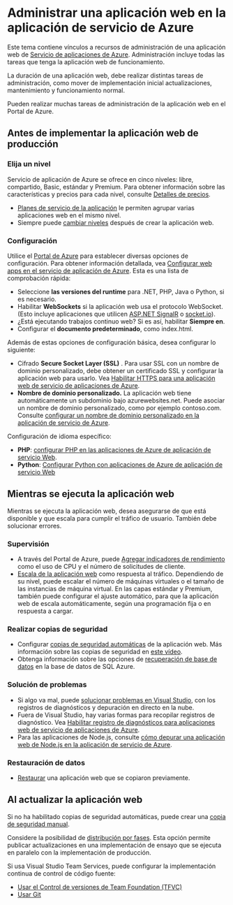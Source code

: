 <properties 
    pageTitle="Administrar una aplicación web en la aplicación de servicio de Azure" 
    description="Vínculos a recursos de administración de una aplicación web de servicio de aplicaciones de Azure." 
    services="app-service\web" 
    documentationCenter="" 
    authors="erikre" 
    manager="wpickett" 
    editor=""/>

<tags 
    ms.service="app-service-web" 
    ms.workload="web" 
    ms.tgt_pltfrm="na" 
    ms.devlang="na" 
    ms.topic="article" 
    ms.date="08/24/2016" 
    ms.author="rachelap"/>

# <a name="manage-a-web-app-in-azure-app-service"></a>Administrar una aplicación web en la aplicación de servicio de Azure

Este tema contiene vínculos a recursos de administración de una aplicación web de [Servicio de aplicaciones de Azure](http://go.microsoft.com/fwlink/?LinkId=529714). Administración incluye todas las tareas que tenga la aplicación web de funcionamiento. 

La duración de una aplicación web, debe realizar distintas tareas de administración, como mover de implementación inicial actualizaciones, mantenimiento y funcionamiento normal.

Pueden realizar muchas tareas de administración de la aplicación web en el Portal de Azure.

## <a name="before-you-deploy-your-web-app-to-production"></a>Antes de implementar la aplicación web de producción

### <a name="choose-a-tier"></a>Elija un nivel

Servicio de aplicación de Azure se ofrece en cinco niveles: libre, compartido, Basic, estándar y Premium. Para obtener información sobre las características y precios para cada nivel, consulte [Detalles de precios](/pricing/details/app-service/). 

- [Planes de servicio de la aplicación](../app-service/azure-web-sites-web-hosting-plans-in-depth-overview.md) le permiten agrupar varias aplicaciones web en el mismo nivel.
- Siempre puede [cambiar niveles](web-sites-scale.md) después de crear la aplicación web.

### <a name="configuration"></a>Configuración

Utilice el [Portal de Azure](https://portal.azure.com/) para establecer diversas opciones de configuración. Para obtener información detallada, vea [Configurar web apps en el servicio de aplicación de Azure](web-sites-configure.md). Esta es una lista de comprobación rápida:

- Seleccione **las versiones del runtime** para .NET, PHP, Java o Python, si es necesario.
- Habilitar **WebSockets** si la aplicación web usa el protocolo WebSocket. (Esto incluye aplicaciones que utilicen [ASP.NET SignalR](http://www.asp.net/signalr) o [socket.io](web-sites-nodejs-chat-app-socketio.md)).
- ¿Está ejecutando trabajos continuo web? Si es así, habilitar **Siempre en**.
- Configurar el **documento predeterminado**, como index.html.

Además de estas opciones de configuración básica, desea configurar lo siguiente:

- Cifrado **Secure Socket Layer (SSL)** . Para usar SSL con un nombre de dominio personalizado, debe obtener un certificado SSL y configurar la aplicación web para usarlo. Vea [Habilitar HTTPS para una aplicación web de servicio de aplicaciones de Azure](web-sites-configure-ssl-certificate.md).
- **Nombre de dominio personalizado.** La aplicación web tiene automáticamente un subdominio bajo azurewebsites.net. Puede asociar un nombre de dominio personalizado, como por ejemplo contoso.com. Consulte [configurar un nombre de dominio personalizado en la aplicación de servicio de Azure](web-sites-custom-domain-name.md).

Configuración de idioma específico:

- **PHP**: [configurar PHP en las aplicaciones de Azure de aplicación de servicio Web](web-sites-php-configure.md).
- **Python**: [Configurar Python con aplicaciones de Azure de aplicación de servicio Web](web-sites-python-configure.md)


## <a name="while-your-web-app-is-running"></a>Mientras se ejecuta la aplicación web

Mientras se ejecuta la aplicación web, desea asegurarse de que está disponible y que escala para cumplir el tráfico de usuario. También debe solucionar errores.

### <a name="monitoring"></a>Supervisión

- A través del Portal de Azure, puede [Agregar indicadores de rendimiento](web-sites-monitor.md) como el uso de CPU y el número de solicitudes de cliente.
- [Escala de la aplicación web](web-sites-scale.md) como respuesta al tráfico. Dependiendo de su nivel, puede escalar el número de máquinas virtuales o el tamaño de las instancias de máquina virtual. En las capas estándar y Premium, también puede configurar el ajuste automático, para que la aplicación web de escala automáticamente, según una programación fija o en respuesta a cargar.  
 
### <a name="backups"></a>Realizar copias de seguridad

- Configurar [copias de seguridad automáticas](web-sites-backup.md) de la aplicación web. Más información sobre las copias de seguridad en [este vídeo](https://azure.microsoft.com/documentation/videos/azure-websites-automatic-and-easy-backup/).
- Obtenga información sobre las opciones de [recuperación de base de datos](../sql-database/sql-database-business-continuity.md) en la base de datos de SQL Azure.

### <a name="troubleshooting"></a>Solución de problemas

- Si algo va mal, puede [solucionar problemas en Visual Studio](web-sites-dotnet-troubleshoot-visual-studio.md#remotedebug), con los registros de diagnósticos y depuración en directo en la nube. 
- Fuera de Visual Studio, hay varias formas para recopilar registros de diagnóstico. Vea [Habilitar registro de diagnósticos para aplicaciones web de servicio de aplicaciones de Azure](web-sites-enable-diagnostic-log.md).
- Para las aplicaciones de Node.js, consulte [cómo depurar una aplicación web de Node.js en la aplicación de servicio de Azure](web-sites-nodejs-debug.md).

### <a name="restoring-data"></a>Restauración de datos

- [Restaurar](web-sites-restore.md) una aplicación web que se copiaron previamente.


## <a name="when-you-update-your-web-app"></a>Al actualizar la aplicación web

Si no ha habilitado copias de seguridad automáticas, puede crear una [copia de seguridad manual](web-sites-backup.md).

Considere la posibilidad de [distribución por fases](web-sites-staged-publishing.md). Esta opción permite publicar actualizaciones en una implementación de ensayo que se ejecuta en paralelo con la implementación de producción. 

Si usa Visual Studio Team Services, puede configurar la implementación continua de control de código fuente:

- [Usar el Control de versiones de Team Foundation (TFVC)](../cloud-services/cloud-services-continuous-delivery-use-vso.md) 
- [Usar Git](../cloud-services/cloud-services-continuous-delivery-use-vso-git.md)
 
<!-- Anchors. -->

[Before you deploy your site to production]: #before-you-deploy-your-site-to-production
[While your website is running]: #while-your-website-is-running
[When you update your website]: #when-you-update-your-website

  
